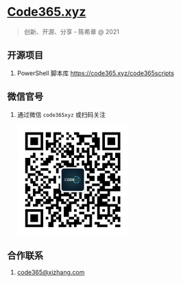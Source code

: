 # [Code365.xyz](https://code365.xyz)

> 创新、开源、分享 - 陈希章 @ 2021

## 开源项目

1. PowerShell 脚本库 <https://code365.xyz/code365scripts>

## 微信官号

1. 通过微信 `code365xyz` 或扫码关注

   ![](assets\mp.jpg)

## 合作联系

1. code365@xizhang.com
